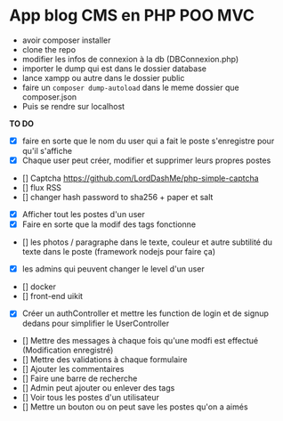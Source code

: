 # App blog CMS en PHP POO MVC

- avoir composer installer
- clone the repo
- modifier les infos de connexion à la db (DBConnexion.php)
- importer le dump qui est dans le dossier database
- lance xampp ou autre dans le dossier public
- faire un `composer dump-autoload` dans le meme dossier que composer.json
- Puis se rendre sur localhost



**TO DO**
- [x] faire en sorte que le nom du user qui a fait le poste s'enregistre pour qu'il s'affiche
- [x] Chaque user peut créer, modifier et supprimer leurs propres postes
- [] Captcha https://github.com/LordDashMe/php-simple-captcha
- [] flux RSS
- [] changer hash password to sha256 + paper et salt
- [x] Afficher tout les postes d'un user
- [x] Faire en sorte que la modif des tags fonctionne
- [] les photos / paragraphe dans le texte, couleur et autre subtilité du texte dans le poste (framework nodejs pour faire ça)
- [x] les admins qui peuvent changer le level d'un user
- [] docker
- [] front-end uikit
- [x] Créer un authController et mettre les function de login et de signup dedans pour simplifier le UserController
- [] Mettre des messages à chaque fois qu'une modfi est effectué (Modification enregistré)
- [] Mettre des validations à chaque formulaire
- [] Ajouter les commentaires
- [] Faire une barre de recherche
- [] Admin peut ajouter ou enlever des tags 
- [] Voir tous les postes d'un utilisateur
- [] Mettre un bouton ou on peut save les postes qu'on a aimés

